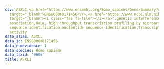 ```yaml
---
csv: ASXL1,<a href="https://www.ensembl.org/Homo_sapiens/Gene/Summary?db=core;g=ENSG00000171456"
  target="_blank">ENSG00000171456</a>,<a href="https://www.ncbi.nlm.nih.gov/pubmed/17216044"
  target="_blank"><i class="fas fa-file"></i></a>",genetic interference,functional
  association,HeLa, high throughput transcription profiling by microarray,nucleotide
  sequence identification,nucleotide sequence identification,transcriptional regulation,down-regulates
  activity
data_alias: ASXL1
data_id: ENSG00000171456
data_numevidence: 1
data_species: Homo sapiens
data_taxid: '9606'
title: ASXL1
---
```

